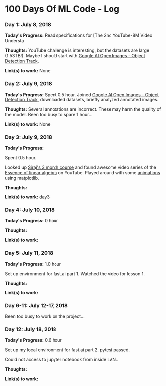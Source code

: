 # 100 Days Of ML Code - Log

### Day 1: July 8, 2018

**Today's Progress:** Read specifications for [The 2nd YouTube-8M Video Understa

**Thoughts:** YouTube challenge is interesting, but the datasets are large (1.53TB!). Maybe I should start with [Google AI Open Images - Object Detection Track](https://www.kaggle.com/c/google-ai-open-images-object-detection-track).

**Link(s) to work:** None

### Day 2: July 9, 2018

**Today's Progress:** Spent 0.5 hour. Joined [Google AI Open Images - Object Detection Track](https://www.kaggle.com/c/google-ai-open-images-object-detection-track), downloaded datasets, briefly analyzed annotated images.

**Thoughts:** Several annotations are incorrect. These may harm the quality of the model. Been too busy to spare 1 hour...

**Link(s) to work:** None

### Day 3: July 9, 2018

**Today's Progress:**

Spent 0.5 hour.

Looked up [Siraj's 3 month course](https://github.com/llSourcell/Learn_Machine_Learning_in_3_Months) and found awesome video series of the [Essence of linear algebra](https://www.youtube.com/watch?v=kjBOesZCoqc&index=1&list=PLZHQObOWTQDPD3MizzM2xVFitgF8hE_ab) on YouTube. Played around with some [animations](https://jakevdp.github.io/blog/2012/08/18/matplotlib-animation-tutorial/) using matplotlib.


**Thoughts:**

**Link(s) to work:** [day3](./day3/)

### Day 4: July 10, 2018

**Today's Progress:** 0 hour

**Thoughts:**

**Link(s) to work:**

### Day 5: July 11, 2018

**Today's Progress:** 1.0 hour

Set up environment for fast.ai part 1. Watched the video for lesson 1.

**Thoughts:**

**Link(s) to work:**

### Day 6-11: July 12-17, 2018

Been too busy to work on the project...

### Day 12: July 18, 2018

**Today's Progress:** 0.6 hour

Set up my local environment for fast.ai part 2. pytest passed.

Could not access to jupyter notebook from inside LAN..

**Thoughts:**

**Link(s) to work:**

